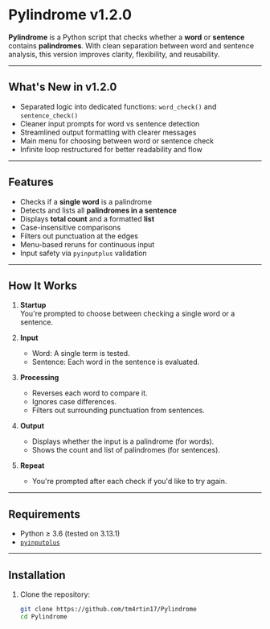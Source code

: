 # Pylindrome v1.2.0

**Pylindrome** is a Python script that checks whether a **word** or **sentence** contains **palindromes**. With clean separation between word and sentence analysis, this version improves clarity, flexibility, and reusability.

---

## What's New in v1.2.0

- Separated logic into dedicated functions: `word_check()` and `sentence_check()`
- Cleaner input prompts for word vs sentence detection
- Streamlined output formatting with clearer messages
- Main menu for choosing between word or sentence check
- Infinite loop restructured for better readability and flow

---

## Features

- Checks if a **single word** is a palindrome  
- Detects and lists all **palindromes in a sentence**
- Displays **total count** and a formatted **list**
- Case-insensitive comparisons
- Filters out punctuation at the edges
- Menu-based reruns for continuous input
- Input safety via `pyinputplus` validation

---

## How It Works

1. **Startup**  
   You're prompted to choose between checking a single word or a sentence.

2. **Input**
   - Word: A single term is tested.
   - Sentence: Each word in the sentence is evaluated.

3. **Processing**
   - Reverses each word to compare it.
   - Ignores case differences.
   - Filters out surrounding punctuation from sentences.

4. **Output**
   - Displays whether the input is a palindrome (for words).
   - Shows the count and list of palindromes (for sentences).

5. **Repeat**
   - You're prompted after each check if you'd like to try again.

---

## Requirements

- Python ≥ 3.6 (tested on 3.13.1)
- [`pyinputplus`](https://pypi.org/project/PyInputPlus/)

---

## Installation

1. Clone the repository:

   ```bash
   git clone https://github.com/tm4rtin17/Pylindrome
   cd Pylindrome
